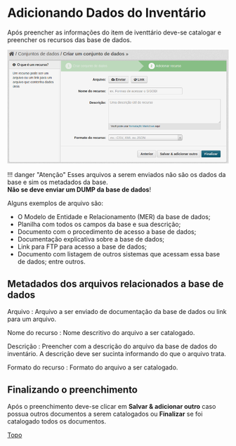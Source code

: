 
<a id="topo"></a>

# Adicionando Dados do Inventário

Após preencher as informações do item de iventtário deve-se catalogar e preencher os recursos das base de dados. 

![Tela de Cadastro de Dados do Inventário](../imagens/Tela_Adicionar_Dados.png)
<br>

!!! danger "Atenção"
    Esses arquivos a serem enviados não são os dados da base e sim os metadados da base.  
    __Não se deve enviar um DUMP da base de dados__!

Alguns exemplos de arquivo são: 

* O Modelo de Entidade e Relacionamento (MER) da base de dados;
* Planilha com todos os campos da base e sua descrição;
* Documento com o procedimento de acesso a base de dados;
* Documentação explicativa sobre a base de dados;
* Link para FTP para acesso a base de dados;
* Documento com listagem de outros sistemas que acessam essa base de dados; entre outros.


## Metadados dos arquivos relacionados a base de dados

Arquivo
:   Arquivo a ser enviado de documentação da base de dados ou link para um arquivo.

Nome do recurso
:   Nome descritivo do arquivo a ser catalogado.

Descrição
:   Preencher com a descrição do arquivo da base de dados do inventário. A descrição deve ser sucinta informando do que o arquivo trata.

Formato do recurso
:   Formato do arquivo a ser catalogado.

## Finalizando o preenchimento

Após o preenchimento deve-se clicar em __Salvar & adicionar outro__ caso possua outros documentos a serem catalogados ou __Finalizar__ se foi catalogado todos os documentos.

[Topo](#topo "Ir para o topo")
